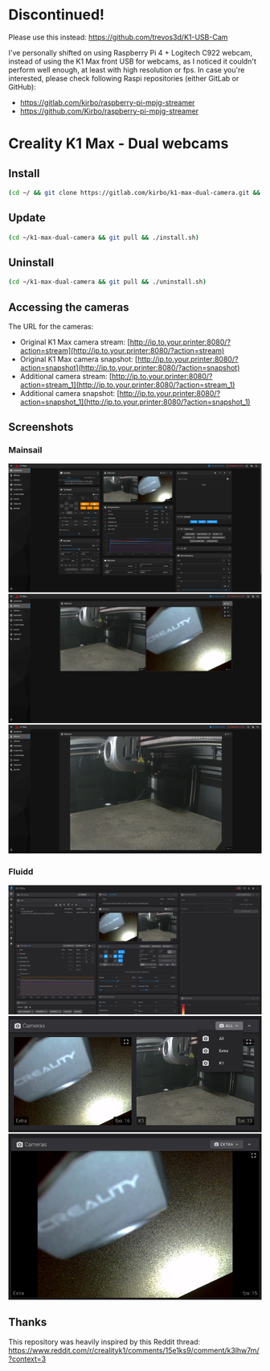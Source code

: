 # Discontinued!
Please use this instead: https://github.com/trevos3d/K1-USB-Cam

I've personally shifted on using Raspberry Pi 4 + Logitech C922 webcam, instead of using the K1 Max front USB for webcams, as I noticed it couldn't perform well enough, at least with high resolution or fps.
In case you're interested, please check following Raspi repositories (either GitLab or GitHub):
- https://gitlab.com/kirbo/raspberry-pi-mpjg-streamer
- https://github.com/Kirbo/raspberry-pi-mpjg-streamer


# Creality K1 Max - Dual webcams

## Install

```sh
(cd ~/ && git clone https://gitlab.com/kirbo/k1-max-dual-camera.git && cd k1-max-dual-camera && ./install.sh)
```

## Update

```sh
(cd ~/k1-max-dual-camera && git pull && ./install.sh)
```

## Uninstall

```sh
(cd ~/k1-max-dual-camera && git pull && ./uninstall.sh)
```

## Accessing the cameras

The URL for the cameras:
- Original K1 Max camera stream: [http://ip.to.your.printer:8080/?action=stream](http://ip.to.your.printer:8080/?action=stream)
- Original K1 Max camera snapshot: [http://ip.to.your.printer:8080/?action=snapshot](http://ip.to.your.printer:8080/?action=snapshot)
- Additional camera stream: [http://ip.to.your.printer:8080/?action=stream_1](http://ip.to.your.printer:8080/?action=stream_1)
- Additional camera snapshot: [http://ip.to.your.printer:8080/?action=snapshot_1](http://ip.to.your.printer:8080/?action=snapshot_1)

## Screenshots

### Mainsail
![Mainsail 1](./screenshot/Mainsail_1.png)
![Mainsail 2](./screenshot/Mainsail_2.png)
![Mainsail 3](./screenshot/Mainsail_3.png)

### Fluidd
![Fluidd 1](./screenshot/Fluidd_1.png)
![Fluidd 2](./screenshot/Fluidd_2.png)
![Fluidd 3](./screenshot/Fluidd_3.png)

## Thanks

This repository was heavily inspired by this Reddit thread: https://www.reddit.com/r/crealityk1/comments/15e1ks9/comment/k3lhw7m/?context=3
